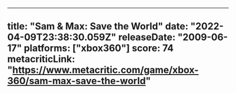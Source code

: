 
---
title: "Sam & Max: Save the World"
date: "2022-04-09T23:38:30.059Z"
releaseDate: "2009-06-17"
platforms: ["xbox360"]
score: 74
metacriticLink: "https://www.metacritic.com/game/xbox-360/sam-max-save-the-world"
---
